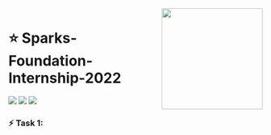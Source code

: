 <img align="right" src="https://www.thesparksfoundationsingapore.org/images/logo_small.png" width="200">

# :star: Sparks-Foundation-Internship-2022
![](https://img.shields.io/badge/Author-RohitRannavre-red?style=for-the-badge) ![](https://img.shields.io/badge/Programming%20Language-Python-green?style=for-the-badge)
![](https://img.shields.io/badge/Tools-Pandas,%20Numpy,%20Matplotlib,%20seaborn,%20sklearn-green?style=for-the-badge)

### :zap: Task 1:
